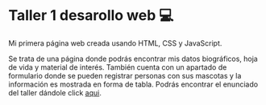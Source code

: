# Taller 1 desarollo web 💻

Mi primera página web creada usando HTML, CSS y JavaScript.

Se trata de una página donde podrás encontrar mis datos biográficos, hoja de vida y material de interés. También cuenta con un apartado de formulario donde se pueden registrar personas con sus mascotas y la información es mostrada en forma de tabla. Podrás encontrar el enunciado del taller dándole click [aqui](EnunciadoTaller.pdf).
